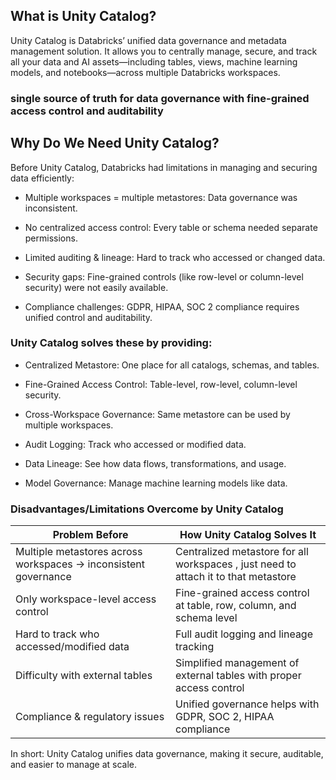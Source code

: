 ## What is Unity Catalog?

Unity Catalog is Databricks’ unified data governance and metadata management solution.
It allows you to centrally manage, secure, and track all your data and AI assets—including tables, views, machine learning models, and notebooks—across multiple Databricks workspaces.

### single source of truth for data governance with fine-grained access control and auditability

## Why Do We Need Unity Catalog?

Before Unity Catalog, Databricks had limitations in managing and securing data efficiently:

- Multiple workspaces = multiple metastores: Data governance was inconsistent.

- No centralized access control: Every table or schema needed separate permissions.

- Limited auditing & lineage: Hard to track who accessed or changed data.

- Security gaps: Fine-grained controls (like row-level or column-level security) were not easily available.

- Compliance challenges: GDPR, HIPAA, SOC 2 compliance requires unified control and auditability.

### Unity Catalog solves these by providing:

- Centralized Metastore: One place for all catalogs, schemas, and tables.

- Fine-Grained Access Control: Table-level, row-level, column-level security.

- Cross-Workspace Governance: Same metastore can be used by multiple workspaces.

- Audit Logging: Track who accessed or modified data.

- Data Lineage: See how data flows, transformations, and usage.

- Model Governance: Manage machine learning models like data.


### Disadvantages/Limitations Overcome by Unity Catalog

| Problem Before                                                  | How Unity Catalog Solves It                                         |
| --------------------------------------------------------------- | ------------------------------------------------------------------- |
| Multiple metastores across workspaces → inconsistent governance | Centralized metastore for all workspaces , just need to attach it to that metastore                          |
| Only workspace-level access control                             | Fine-grained access control at table, row, column, and schema level |
| Hard to track who accessed/modified data                        | Full audit logging and lineage tracking                             |
| Difficulty with external tables                                 | Simplified management of external tables with proper access control |
| Compliance & regulatory issues                                  | Unified governance helps with GDPR, SOC 2, HIPAA compliance         |


In short: Unity Catalog unifies data governance, making it secure, auditable, and easier to manage at scale.
